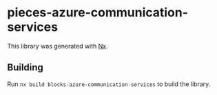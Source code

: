 # pieces-azure-communication-services

This library was generated with [Nx](https://nx.dev).

## Building

Run `nx build blocks-azure-communication-services` to build the library.
